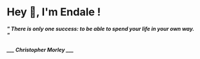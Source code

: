 <h1 title="head"> Hey 👋, I'm Endale !</h1>

**<h5><i>" There is only one success: to be able to spend your life in your own way. "</i></h5>**

*<b>___ Christopher Morley ___</b>*
